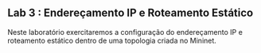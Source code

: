 ## Lab 3 : Endereçamento IP e Roteamento Estático

Neste laboratório exercitaremos a configuração do endereçamento IP e roteamento estático dentro de uma topologia criada no Mininet.
